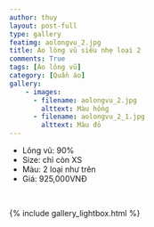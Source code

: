 ```yaml
---
author: thuy
layout: post-full
type: gallery
featimg: aolongvu_2.jpg
title: Áo lông vũ siêu nhẹ loại 2
comments: True
tags: [Áo lông vũ]
category: [Quần áo]
gallery:
    - images:
      - filename: aolongvu_2.jpg
        alttext: Màu hồng
      - filename: aolongvu_2_1.jpg
        alttext: Màu đỏ
---
```


* Lông vũ: 90%
* Size: chỉ còn XS
* Màu: 2 loại như trên
* Giá: 925,000VNĐ
<br>


{% include gallery_lightbox.html %}
